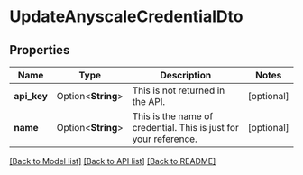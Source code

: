 # UpdateAnyscaleCredentialDto

## Properties

Name | Type | Description | Notes
------------ | ------------- | ------------- | -------------
**api_key** | Option<**String**> | This is not returned in the API. | [optional]
**name** | Option<**String**> | This is the name of credential. This is just for your reference. | [optional]

[[Back to Model list]](../README.md#documentation-for-models) [[Back to API list]](../README.md#documentation-for-api-endpoints) [[Back to README]](../README.md)


